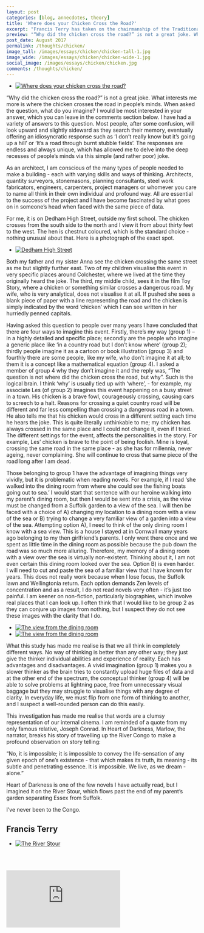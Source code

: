 ```yaml
---
layout: post
categories: [blog, annecdotes, theory]
title: 'Where does your Chicken Cross the Road?'
excerpt: "Francis Terry has taken on the chairmanship of the Traditional Architecture Group (TAG), and shares his thoughts on the society"
preview: "“Why did the chicken cross the road?” is not a great joke. What interests me more is where the chicken crosses the road in people’s minds. When asked the question, what do you imagine?"
post_date: August 2017
permalink: /thoughts/chicken/
image_tall: /images/essays/chicken/chicken-tall-1.jpg
image_wide: /images/essays/chicken/chicken-wide-1.jpg
social_image: /images/essays/chicken/chicken.jpg
comments: /thoughts/chicken/
---
```


<ul class="list">
	<li class="full">
		<a class="fancybox" rel="group" href="/images/essays/chicken/chicken.jpg" title="Where does your chicken cross the road?">
			<img src="/images/essays/chicken/chicken.jpg" alt="Where does your chicken cross the road?" />
		</a>
	</li>
</ul>

<p>
	“Why did the chicken cross the road?” is not a great joke.  What interests me more is where the chicken crosses the road in people’s minds.   When asked the question, what do you imagine? I would be most interested in your answer, which you can leave in the comments section below. I have had a variety of answers to this question. Most people, after some confusion, will look upward and slightly sideward as they search their memory, eventually offering an idiosyncratic response such as ‘I don’t really know but it’s going up a hill’ or ‘It’s a road through burnt stubble fields’. The responses are endless and always unique, which has allowed me to delve into the deep recesses of people’s minds via this simple (and rather poor) joke.
</p><p>
	As an architect, I am conscious of the many types of people needed to make a building - each with varying skills and ways of thinking. Architects, quantity surveyors, stonemasons, planning consultants, steel work fabricators, engineers, carpenters, project managers or whomever you care to name all think in their own individual and profound way. All are essential to the success of the project and I have become fascinated by what goes on in someone’s head when faced with the same piece of data.
</p><p>
	For me, it is on Dedham High Street, outside my first school. The chicken crosses from the south side to the north and I view it from about thirty feet to the west. The hen is chestnut coloured, which is the standard choice - nothing unusual about that. Here is a photograph of the exact spot.
</p>

<ul class="list">
	<li class="full">
		<a class="fancybox" rel="group" href="/images/essays/chicken/dedham-high-street.jpg" title="Dedham High Street">
			<img class="full" src="/images/essays/chicken/thumbs/dedham-high-street.jpg" alt="Dedham High Street" />
		</a>
	</li>
</ul>

<p>
	Both my father and my sister Anna see the chicken crossing the same street as me but slightly further east. Two of my children visualise this event in very specific places around Colchester, where we lived at the time they originally heard the joke. The third, my middle child, sees it in the film Toy Story, where a chicken or something similar crosses a dangerous road. My wife, who is very analytical, does not visualise it at all. If pushed she sees a blank piece of paper with a line representing the road and the chicken is simply indicated by the word ‘chicken’ which I can see written in her hurriedly penned capitals.
</p><p>
	Having asked this question to people over many years I have concluded that there are four ways to imagine this event. Firstly, there’s my way (group 1) – in a highly detailed and specific place; secondly are the people who imagine a generic place like ‘in a country road but I don’t know where’ (group 2); thirdly people imagine it as a cartoon or book illustration (group 3) and fourthly there are some people, like my wife, who don’t imagine it at all; to them it is a concept like a mathematical equation (group 4). I asked a member of group 4 why they don’t imagine it and the reply was, “The question is not where did the chicken cross the road, but why”. Such is the logical brain.  I think ‘why’ is usually tied up with ‘where’, - for example, my associate Les (of group 2) imagines this event happening on a busy street in a town. His chicken is a brave fowl, courageously crossing, causing cars to screech to a halt. Reasons for crossing a quiet country road will be different and far less compelling than crossing a dangerous road in a town.  He also tells me that his chicken would cross in a different setting each time he hears the joke. This is quite literally unthinkable to me; my chicken has always crossed in the same place and I could not change it, even if I tried. The different settings for the event, affects the personalities in the story. For example, Les’ chicken is brave to the point of being foolish.  Mine is loyal, crossing the same road in the same place - as she has for millennia, never ageing, never complaining.  She will continue to cross that same piece of the road long after I am dead.
</p><p>
	Those belonging to group 1 have the advantage of imagining things very vividly, but it is problematic when reading novels. For example, if I read ‘she walked into the dining room from where she could see the fishing boats going out to sea.’ I would start that sentence with our heroine walking into my parent’s dining room, but then I would be sent into a crisis, as the view must be changed from a Suffolk garden to a view of the sea. I will then be faced with a choice of A) changing my location to a dining room with a view of the sea or B) trying to change a very familiar view of a garden into a view of the sea. Attempting option A), I need to think of the only dining room I know with a sea view. This is a house I stayed at in Cornwall many years ago belonging to my then girlfriend’s parents.  I only went there once and we spent as little time in the dining room as possible because the pub down the road was so much more alluring. Therefore, my memory of a dining room with a view over the sea is virtually non-existent. Thinking about it, I am not even certain this dining room looked over the sea. Option B) is even harder. I will need to cut and paste the sea of a familiar view that I have known for years. This does not really work because when I lose focus, the Suffolk lawn and Wellingtonia return. Each option demands Zen levels of concentration and as a result, I do not read novels very often - it’s just too painful.  I am keener on non-fiction, particularly biographies, which involve real places that I can look up. I often think that I would like to be group 2 as they can conjure up images from nothing, but I suspect they do not see these images with the clarity that I do.
</p>

<ul class="list">
	<li class="half">
		<a class="fancybox" rel="group" href="/images/essays/chicken/dining-room-1.jpg" title="The view from the dining room">
			<img src="/images/essays/chicken/thumbs/dining-room-1.jpg" alt="The view from the dining room" />
		</a>
	</li>
	<li class="half">
		<a class="fancybox" rel="group" href="/images/essays/chicken/dining-room-2.jpg" title="The view from the dining room">
			<img src="/images/essays/chicken/dining-room-2.jpg" alt="The view from the dining room" />
		</a>
	</li>
</ul>

<p>
	What this study has made me realise is that we all think in completely different ways. No way of thinking is better than any other way; they just give the thinker individual abilities and experience of reality. Each has advantages and disadvantages. A vivid imagination (group 1) makes you a slower thinker as the brain tries to constantly upload huge files of data and at the other end of the spectrum, the conceptual thinker (group 4) will be able to solve problems at lightning pace, free from unnecessary visual baggage but they may struggle to visualise things with any degree of clarity. In everyday life, we must flip from one form of thinking to another, and I suspect a well-rounded person can do this easily.
</p><p> 
	This investigation has made me realise that words are a clumsy representation of our internal cinema. I am reminded of a quote from my only famous relative, Joseph Conrad.  In Heart of Darkness, Marlow, the narrator, breaks his story of travelling up the River Congo to make a profound observation on story telling:
</p><p>
	“No, it is impossible; it is impossible to convey the life-sensation of any given epoch of one’s existence - that which makes its truth, its meaning - its subtle and penetrating essence. It is impossible. We live, as we dream - alone.”
</p><p>
	Heart of Darkness is one of the few novels I have actually read, but I imagined it on the River Stour, which flows past the end of my parent’s garden separating Essex from Suffolk.
</p><p>
	I’ve never been to the Congo.
</p>

<h2>
	Francis Terry
</h2>

<ul class="list">
	<li class="full">
		<a class="fancybox" rel="group" href="/images/essays/chicken/stour.jpg" title="The River Stour">
			<img class="full" src="/images/essays/chicken/thumbs/stour.jpg" alt="The River Stour" />
		</a>
	</li>
</ul>

<br/><br/>

<div class="videoWrapper">
	<iframe src="https://www.youtube.com/embed/VPyNILXsx7w" frameborder="0" allow="autoplay; encrypted-media" allowfullscreen></iframe>
</div> 